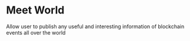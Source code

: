 # Meet World

Allow user to publish any useful and interesting information of blockchain events all over the world
